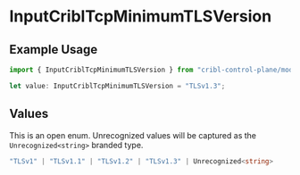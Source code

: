 # InputCriblTcpMinimumTLSVersion

## Example Usage

```typescript
import { InputCriblTcpMinimumTLSVersion } from "cribl-control-plane/models/operations";

let value: InputCriblTcpMinimumTLSVersion = "TLSv1.3";
```

## Values

This is an open enum. Unrecognized values will be captured as the `Unrecognized<string>` branded type.

```typescript
"TLSv1" | "TLSv1.1" | "TLSv1.2" | "TLSv1.3" | Unrecognized<string>
```